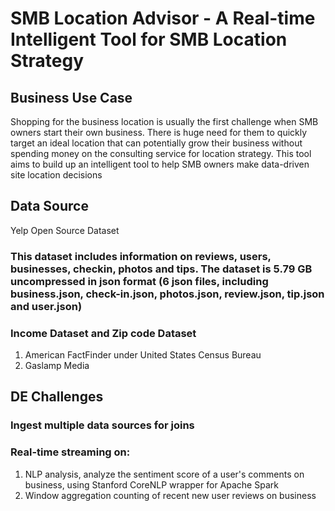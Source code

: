 # SMB Location Advisor - A Real-time Intelligent Tool for SMB Location Strategy

## Business Use Case
Shopping for the business location is usually the first challenge when SMB owners start their own business. There is huge need for them to quickly target an ideal location that can potentially grow their business without spending money on the consulting service for location strategy.
This tool aims to build up an intelligent tool to help SMB owners make data-driven site location decisions


## Data Source
Yelp Open Source Dataset
### This dataset includes information on reviews, users, businesses, checkin, photos and tips. The dataset is 5.79 GB uncompressed in json format (6 json files, including business.json, check-in.json, photos.json, review.json, tip.json and user.json)
### Income Dataset and Zip code Dataset 
1. American FactFinder under United States Census Bureau 
2. Gaslamp Media


## DE Challenges
### Ingest multiple data sources for joins
### Real-time streaming on:
1. NLP analysis, analyze the sentiment score of a user's comments on business, using Stanford CoreNLP wrapper for Apache Spark
2. Window aggregation counting of recent new user reviews on business
